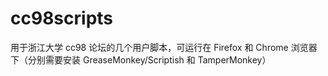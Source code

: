 cc98scripts
===========

用于浙江大学 cc98 论坛的几个用户脚本，可运行在 Firefox 和 Chrome 浏览器下（分别需要安装 GreaseMonkey/Scriptish 和 TamperMonkey）
